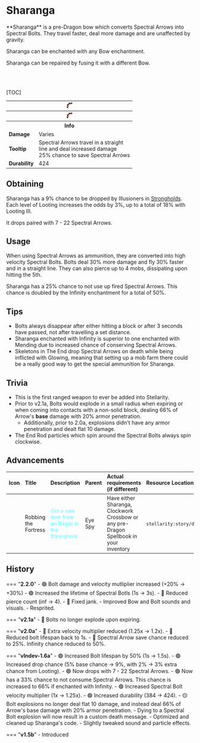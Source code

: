 # Sharanga

<div class="result kohara-infobox-grid" markdown>
<div markdown class="kohara-infobox-text">
**Sharanga** is a pre-Dragon bow which converts <i class="icon-minecraft icon-minecraft-spectral-arrow"></i>Spectral Arrows into Spectral Bolts. They travel faster, deal more damage and are unaffected by gravity.

<i class="icon-minecraft icon-minecraft-enchanting-table"></i> Sharanga can be enchanted with any Bow enchantment.

<i class="icon-minecraft icon-minecraft-anvil"></i> Sharanga can be repaired by fusing it with a different <i class="icon-minecraft icon-minecraft-bow"></i>Bow.

<br><br>

[TOC]

</div>
<div class="kohara-infobox-table">
  <table id="kohara-infobox--item">
	<tr>
		<th colspan="2" class="kohara-infobox--top-image"><img src="../../assets/items/sharanga.png"></th>
	</tr>
    <tr>
		<th colspan="2" class="kohara-infobox--top-image"><img src="../../assets/items/sharanga_pulling.gif"></th>
	</tr>
	<tr>
		<th colspan="2">Info</th>
	</tr>
	<tr>
		<td><b>Damage</b></td>
		<td>Varies</td>
	</tr>
	<tr>
		<td><b>Tooltip</b></td>
		<td>Spectral Arrows travel in a straight
		<br>
		line and deal increased damage
		<br>
		25% chance to save Spectral Arrows
		</td>
	</tr>
	<tr>
		<td><b>Durability</b></td>
		<td>424</td>
	</tr>
</table>
</div>
</div>

## Obtaining
Sharanga has a 9% chance to be dropped by Illusioners in [Strongholds](../structures/stronghold.md). Each level of Looting increases the odds by 3%, up to a total of 18% with Looting III. 

It drops paired with 7 - 22 <i class="icon-minecraft icon-minecraft-spectral-arrow"></i>Spectral Arrows.

## Usage
When using <i class="icon-minecraft icon-minecraft-spectral-arrow"></i>Spectral Arrows as ammunition, they are converted into high velocity Spectral Bolts. Bolts deal 30% more damage and fly 30% faster and in a straight line. They can also pierce up to 4 mobs, dissipating upon hitting the 5th.

Sharanga has a 25% chance to not use up fired <i class="icon-minecraft icon-minecraft-spectral-arrow"></i>Spectral Arrows. This chance is doubled by the Infinity enchantment for a total of 50%.

## Tips
- Bolts always disappear after either hitting a block or after 3 seconds have passed, not after travelling a set distance.
- Sharanga enchanted with Infinity is superior to one enchanted with Mending due to increased chance of conserving <i class="icon-minecraft icon-minecraft-spectral-arrow"></i>Spectral Arrows.
- Skeletons in The End drop <i class="icon-minecraft icon-minecraft-spectral-arrow"></i>Spectral Arrows on death while being inflicted with Glowing, meaning that setting up a mob farm there could be a really good way to get the special ammunition for Sharanga.

## Trivia
- This is the first ranged weapon to ever be added into Stellarity.
- Prior to v2.1a, Bolts would explode in a small radius when expiring or when coming into contacts with a non-solid block, dealing 66% of Arrow's __base__ damage with 20% armor penetration.
    - Additionally, prior to 2.0a, explosions didn't have any armor penetration and dealt flat 10 damage.
- The End Rod particles which spin around the Spectral Bolts always spin clockwise.

## Advancements
| Icon | Title | Description | Parent | Actual requirements (if different) | Resource Location |
| :--- | :--- | :--- | :--- | :--- | :--- |
| <div class="adv-div"><i class="adv adv-task"></i><i class="icon-adv icon-stellarity icon-stellarity-sharanga"></i></div> | Robbing the Fortress | <span style="color: #55FFFF;">Get a rare item from an Illager in the Stronghold</span> | Eye Spy | Have either Sharanga, Clockwork Crossbow or any pre-Dragon Spellbook in your inventory | `stellarity:story/drop_rare_illager_loot` |

## History
=== "**2.2.0**"
	- :green_circle: Bolt damage and velocity mutliplier increased (+20% -> +30%)
	- :green_circle: Increased the lifetime of Spectral Botls (1s -> 3s).
	- :red_circle: Reduced pierce count (inf -> 4).
	- :bug: Fixed jank.
	- Improved Bow and Bolt sounds and visuals.
	- Resprited.

=== "**v2.1a**"
	- :red_circle: Bolts no longer explode upon expiring.

=== "**v2.0a**"
    - :red_circle: Extra velocity multiplier reduced (1.25x -> 1.2x).
    - :red_circle: Reduced bolt lifespan back to 1s.
    - :red_circle: <i class="icon-minecraft icon-minecraft-spectral-arrow"></i>Spectral Arrow save chance reduced to 25%. Infinity chance reduced to 50%.

=== "**vIndev-1.6a**"
	- :green_circle: Increased Bolt lifespan by 50% (1s -> 1.5s).
	- :green_circle: Increased drop chance (5% base chance -> 9%,  with 2% -> 3% extra chance from Looting).
	- :green_circle: Now drops with 7 - 22 <i class="icon-minecraft icon-minecraft-spectral-arrow"></i>Spectral Arrows.
    - :green_circle: Now has a 33% chance to not consume <i class="icon-minecraft icon-minecraft-spectral-arrow"></i>Spectral Arrows. This chance is increased to 66% if enchanted with Infinity.
	- :green_circle: Increased Spectral Bolt velocity multiplier (1x -> 1.25x).
	- :green_circle: Increased durability (384 -> 424).
	- :yellow_circle: Bolt explosions no longer deal flat 10 damage, and instead deal 66% of Arrow's base damage with 20% armor penetration.
	- Dying to a Spectral Bolt explosion will now result in a custom death message.
	- Optimized and cleaned up Sharanga's code.
	- Slightly tweaked sound and particle effects.

=== "**v1.5b**"
	- Introduced
